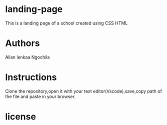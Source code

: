 # landing-page
This is a landing page of a school created using CSS HTML
# Authors
Allan lenkaa Ngochila
# Instructions
Clone the repository,open it with your text editor(Vscode),save,copy path of the file and paste in your browser.
# license
